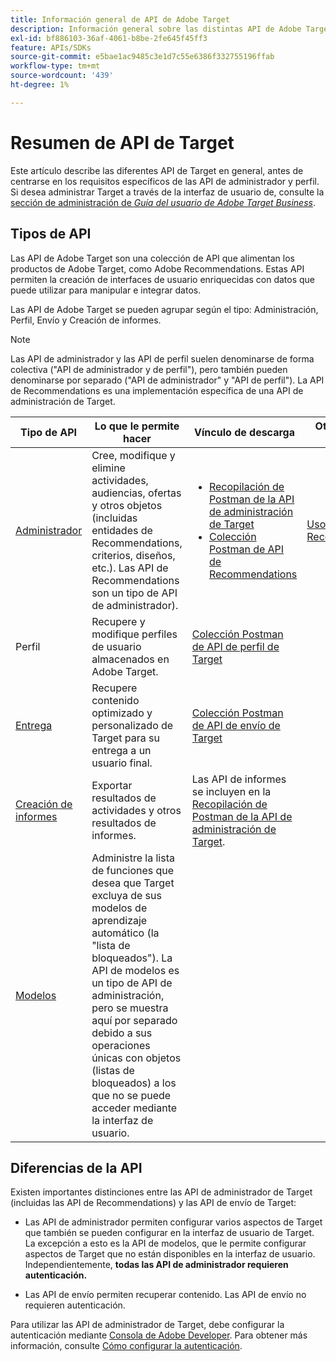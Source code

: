 ```yaml
---
title: Información general de API de Adobe Target
description: Información general sobre las distintas API de Adobe Target, incluidas la API de envío, la API de informes, la API de administración, la API de perfil, la API de Recommendations y los vínculos a las colecciones de Postman.
exl-id: bf886103-36af-4061-b8be-2fe645f45ff3
feature: APIs/SDKs
source-git-commit: e5bae1ac9485c3e1d7c55e6386f332755196ffab
workflow-type: tm+mt
source-wordcount: '439'
ht-degree: 1%

---
```


# Resumen de API de Target

Este artículo describe las diferentes API de Target en general, antes de centrarse en los requisitos específicos de las API de administrador y perfil. Si desea administrar Target a través de la interfaz de usuario de, consulte la [sección de administración de *Guía del usuario de Adobe Target Business*](https://experienceleague.adobe.com/docs/target/using/administer/administrating-target.html?lang=en).

## Tipos de API

Las API de Adobe Target son una colección de API que alimentan los productos de Adobe Target, como Adobe Recommendations. Estas API permiten la creación de interfaces de usuario enriquecidas con datos que puede utilizar para manipular e integrar datos.

Las API de Adobe Target se pueden agrupar según el tipo: Administración, Perfil, Envío y Creación de informes.

>[!NOTE]
>
>Las API de administrador y las API de perfil suelen denominarse de forma colectiva (&quot;API de administrador y de perfil&quot;), pero también pueden denominarse por separado (&quot;API de administrador&quot; y &quot;API de perfil&quot;). La API de Recommendations es una implementación específica de una API de administración de Target.

| Tipo de API | Lo que le permite hacer | Vínculo de descarga | Otros vínculos útiles |
| --- | --- | --- |--- |
| [Administrador](../administer/admin-api/admin-api-overview-new.md) | Cree, modifique y elimine actividades, audiencias, ofertas y otros objetos (incluidas entidades de Recommendations, criterios, diseños, etc.). Las API de Recommendations son un tipo de API de administrador). | <UL><li>[Recopilación de Postman de la API de administración de Target](https://developers.adobetarget.com/api/#admin-postman-collection)</li><li>[Colección Postman de API de Recommendations](https://developers.adobetarget.com/api/recommendations/#section/Postman)</li></UL> | [Uso de API de Recommendations](../before-administer/recs-api/overview.md) |
| Perfil | Recupere y modifique perfiles de usuario almacenados en Adobe Target. | [Colección Postman de API de perfil de Target](https://developers.adobetarget.com/api/#profiles) |  |
| [Entrega](../implement/delivery-api/overview.md) | Recupere contenido optimizado y personalizado de Target para su entrega a un usuario final. | [Colección Postman de API de envío de Target](/help/dev/before-implement/delivery-api-overview/getting-started.md#postman) |  |
| [Creación de informes](../administer/admin-api/admin-api-overview-new.md) | Exportar resultados de actividades y otros resultados de informes. | Las API de informes se incluyen en la [Recopilación de Postman de la API de administración de Target](https://developers.adobetarget.com/api/#admin-postman-collection). |  |
| [Modelos](../administer/models-api/models-api-overview.md) | Administre la lista de funciones que desea que Target excluya de sus modelos de aprendizaje automático (la &quot;lista de bloqueados&quot;). La API de modelos es un tipo de API de administración, pero se muestra aquí por separado debido a sus operaciones únicas con objetos (listas de bloqueados) a los que no se puede acceder mediante la interfaz de usuario. |  |  |

## Diferencias de la API

Existen importantes distinciones entre las API de administrador de Target (incluidas las API de Recommendations) y las API de envío de Target:

* Las API de administrador permiten configurar varios aspectos de Target que también se pueden configurar en la interfaz de usuario de Target. La excepción a esto es la API de modelos, que le permite configurar aspectos de Target que no están disponibles en la interfaz de usuario. Independientemente, **todas las API de administrador requieren autenticación.**

* Las API de envío permiten recuperar contenido. Las API de envío no requieren autenticación.

Para utilizar las API de administrador de Target, debe configurar la autenticación mediante [Consola de Adobe Developer](https://developer.adobe.com/console/home). Para obtener más información, consulte [Cómo configurar la autenticación](../before-administer/configure-authentication.md).

